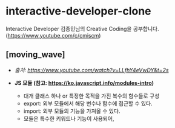 # interactive-developer-clone
Interactive Developer 김종민님의 Creative Coding을 공부합니다. (https://www.youtube.com/c/cmiscm)

## [moving_wave] 
- *출처: https://www.youtube.com/watch?v=LLfhY4eVwDY&t=2s*

- __JS 모듈 (참고: https://ko.javascript.info/modules-intro)__
  - 대개 클래스 하나 or 특정한 목적을 가진 복수의 함수들로 구성
  - export: 외부 모듈에서 해당 변수나 함수에 접근할 수 있다. 
  - import: 외부 모듈의 기능을 가져올 수 있다. 
  - 모듈은 특수한 키워드나 기능이 사용되어, <script type="module"> 속성 설정 필수

- __requestAnimationFrame() (참고: https://developer.mozilla.org/ko/docs/Web/API/Window/requestAnimationFrame)__
  - 브라우저에게 수행하기를 원하는 애니메이션을 알리고, 다음 리페인트가 진행되기 전에 해당 애니메이션을 업데이트하는 함수를 호출
  - 리페인트 이전에 실행할 콜백을 인자로 받는다. 
  
- __bind() (참고: https://kamang-it.tistory.com/entry/JavaScript07this-this%EB%B0%94%EC%9D%B8%EB%93%9C%ED%8E%B8bindcallapply)__
  - this는 내가 정한 object로 고정!

## [ball_collision]
- *출처: https://www.youtube.com/watch?v=sLCiI6d5vTM*

- __핵심 Idea__
  - Ball 객체 생성시 인스턴스 변수로 Ball의 x, y 좌표와 vx, vy 방향 벡터를 설정해준다. 
  - 만약 Ball 객체가 window 창에 맞닿으면, 충돌한 방향 벡터에 -1을 곱해줘 튕겨져 나오는 것을 구현한다. 
  - 같은 원리로 Block 객체에 맞닿으면, 충돌한 방향 벡터에 -1을 곱해줘 튕겨져 나오는 것을 구현한다. 
    - Block의 어느 부분에 맞았는지를 계산하는 게, Window 보다는 조금 복잡한 수식이 요구된다. 
    - 해당 프로젝트에서는 현재 Ball 객체의 위치와 Block의 4개의 변 간의 거리 중 최소값을 구한다. 
    - 해당 최솟값이 x에 가깝다면 x의 벡터에 -1을, y에 가깞다면 y의 벡터에 -1을 곱한다. 
